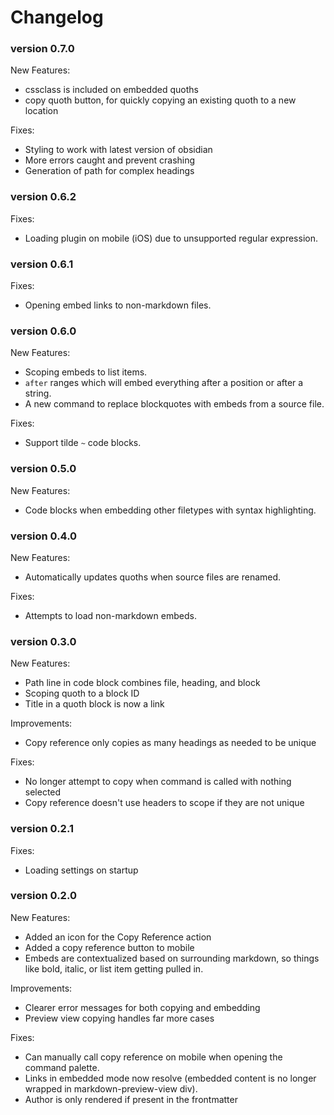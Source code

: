 # Changelog

### version 0.7.0

New Features:

- cssclass is included on embedded quoths
- copy quoth button, for quickly copying an existing
  quoth to a new location

Fixes:

- Styling to work with latest version of obsidian
- More errors caught and prevent crashing
- Generation of path for complex headings

### version 0.6.2

Fixes:

- Loading plugin on mobile (iOS) due to unsupported regular expression.

### version 0.6.1

Fixes:

- Opening embed links to non-markdown files.

### version 0.6.0

New Features:

- Scoping embeds to list items.
- `after` ranges which will embed everything after a
  position or after a string.
- A new command to replace blockquotes with embeds
  from a source file.

Fixes:

- Support tilde `~` code blocks.

### version 0.5.0

New Features:

- Code blocks when embedding other filetypes with syntax highlighting.

### version 0.4.0

New Features:

- Automatically updates quoths when source files are renamed.

Fixes:

- Attempts to load non-markdown embeds.

### version 0.3.0

New Features:

- Path line in code block combines file, heading, and block
- Scoping quoth to a block ID
- Title in a quoth block is now a link

Improvements:

- Copy reference only copies as many headings as needed to be unique

Fixes:

- No longer attempt to copy when command is called with nothing selected
- Copy reference doesn't use headers to scope if they are not unique

### version 0.2.1

Fixes:

- Loading settings on startup

### version 0.2.0

New Features:

- Added an icon for the Copy Reference action
- Added a copy reference button to mobile
- Embeds are contextualized based on surrounding markdown,
  so things like bold, italic, or list item getting pulled in.

Improvements:

- Clearer error messages for both copying and embedding
- Preview view copying handles far more cases

Fixes:

- Can manually call copy reference on mobile when opening the command palette.
- Links in embedded mode now resolve
  (embedded content is no longer wrapped in markdown-preview-view div).
- Author is only rendered if present in the frontmatter
